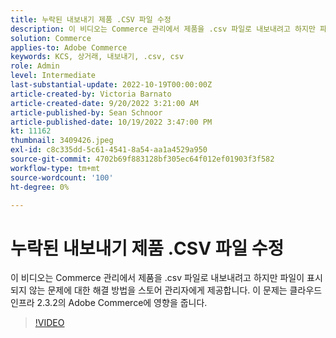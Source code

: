 ```yaml
---
title: 누락된 내보내기 제품 .CSV 파일 수정
description: 이 비디오는 Commerce 관리에서 제품을 .csv 파일로 내보내려고 하지만 파일이 표시되지 않는 문제에 대한 수정 사항을 제공합니다. 이 문제는 클라우드 인프라 2.3.2의 Adobe Commerce에 영향을 줍니다.이 비디오는 누구의 것입니까? - 저장소 관리자 4.
solution: Commerce
applies-to: Adobe Commerce
keywords: KCS, 상거래, 내보내기, .csv, csv
role: Admin
level: Intermediate
last-substantial-update: 2022-10-19T00:00:00Z
article-created-by: Victoria Barnato
article-created-date: 9/20/2022 3:21:00 AM
article-published-by: Sean Schnoor
article-published-date: 10/19/2022 3:47:00 PM
kt: 11162
thumbnail: 3409426.jpeg
exl-id: c8c335dd-5c61-4541-8a54-aa1a4529a950
source-git-commit: 4702b69f883128bf305ec64f012ef01903f3f582
workflow-type: tm+mt
source-wordcount: '100'
ht-degree: 0%

---
```


# 누락된 내보내기 제품 .CSV 파일 수정

이 비디오는 Commerce 관리에서 제품을 .csv 파일로 내보내려고 하지만 파일이 표시되지 않는 문제에 대한 해결 방법을 스토어 관리자에게 제공합니다. 이 문제는 클라우드 인프라 2.3.2의 Adobe Commerce에 영향을 줍니다.


>[!VIDEO](https://video.tv.adobe.com/v/3409426/?quality=12&learn=on)
